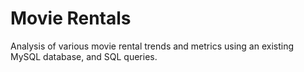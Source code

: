 # Movie Rentals
Analysis of various movie rental trends and metrics using an existing MySQL database, and SQL queries.
